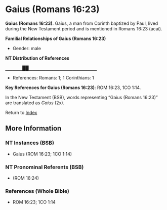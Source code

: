 # Gaius (Romans 16:23)
**Gaius (Romans 16:23)**. 
Gaius, a man from Corinth baptized by Paul, lived during the New Testament period and is mentioned in Romans 16:23 (acai). 




**Familial Relationships of Gaius (Romans 16:23)**


* Gender: male


**NT Distribution of References**

▁▁▁▁▁██▁▁▁▁▁▁▁▁▁▁▁▁▁▁▁▁▁▁▁▁
* References: Romans: 1; 1 Corinthians: 1



**Key References for Gaius (Romans 16:23)**: 
ROM 16:23, 1CO 1:14. 




In the New Testament (BSB), words representing “Gaius (Romans 16:23)” are translated as 
*Gaius* (2x). 


Return to [Index](00-Index.md)

## More Information

### NT Instances (BSB)

* Gaius (ROM 16:23; 1CO 1:14)



### NT Pronominal Referents (BSB)

*  (ROM 16:24)



### References (Whole Bible)

* ROM 16:23; 1CO 1:14



